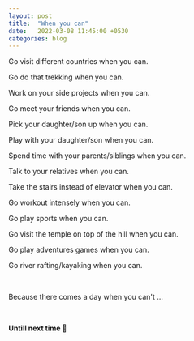 ```yaml
---
layout: post
title:  "When you can"
date:   2022-03-08 11:45:00 +0530
categories: blog
---
```


Go visit different countries when you can.

Go do that trekking when you can.

Work on your side projects when you can.

Go meet your friends when you can.

Pick your daughter/son up when you can.

Play with your daughter/son when you can.

Spend time with your parents/siblings when you can.

Talk to your relatives when you can.

Take the stairs instead of elevator when you can.

Go workout intensely when you can.

Go play sports when you can.

Go visit the temple on top of the hill when you can.

Go play adventures games when you can.

Go river rafting/kayaking when you can.

<br />

Because there comes a day when you can't ...

<br />

**Untill next time 👋**